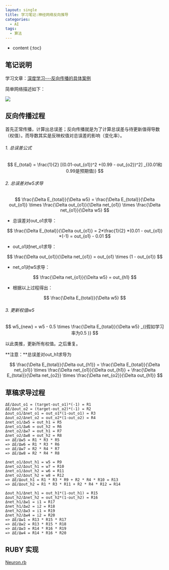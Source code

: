 ```yaml
---
layout: single
title: 学习笔记:神经网络反向推导
categories:
  - AI
tags:
  - 算法
---
```


* content
{:toc}

## 笔记说明

学习文章：[深度学习---反向传播的具体案例](https://zhuanlan.zhihu.com/p/23270674)

简单网络描述如下：

![](https://harmonyhu.github.io/img/neuron.jpg)

<!--more-->

## 反向传播过程

首先正常传播，计算出总误差；反向传播就是为了计算总误差与待更新值得导数（权值）。而导数其实是反映权值对总误差的影响（变化率）。

###### 1. 总误差公式

$$
E_{total} = \frac{1}{2} [(0.01-out_{o1})^2 +(0.99 - out_{o2})^2] _{(0.01和0.99是预期值)}
$$

###### 2. 总误差对w5求导

$$
\frac{\Delta E_{total}}{\Delta w5}  = \frac{\Delta E_{total}}{\Delta out_{o1}}  \times \frac{\Delta out_{o1}}{\Delta net_{o1}} \times \frac{\Delta net_{o1}}{\Delta w5}
$$

* 总误差对out_o1求导：

$$
\frac{\Delta E_{total}}{\Delta out_{o1}} = 2*\frac{1}{2} *(0.01 - out_{o1}) *(-1) = out_{o1} - 0.01
$$

* out_o1对net_o1求导：

$$
\frac{\Delta out_{o1}}{\Delta net_{o1}} = out_{o1} \times (1 - out_{o1})
$$

* net_o1对w5求导：

$$
\frac{\Delta net_{o1}}{\Delta w5} = out_{h1}
$$

* 根据以上过程得出：

$$
\frac{\Delta E_{total}}{\Delta w5}
$$



###### 3. 更新权值w5


$$
w5_{new} = w5 - 0.5 \times \frac{\Delta E_{total}}{\Delta w5}   _{(假如学习率为0.5 )}
$$


以此类推，更新所有权值。之后重复。

**注意：**总误差对out_h1求导为

$$
\frac{\Delta E_{total}}{\Delta out_{h1}}  = \frac{\Delta E_{total}}{\Delta net_{o1}}  \times \frac{\Delta net_{o1}}{\Delta out_{h1}} + \frac{\Delta E_{total}}{\Delta net_{o2}}  \times \frac{\Delta net_{o2}}{\Delta out_{h1}}
$$

## 草稿求导过程

```
ΔE/Δout_o1 = (target-out_o1)*(-1) = R1
ΔE/Δout_o2 = (target-out_o2)*(-1) = R2
Δout_o1/Δnet_o1 = out_o1*(1-out_o1) = R3
Δout_o2/Δnet_o2 = out_o2*(1-out_o2) = R4
Δnet_o1/Δw5 = out_h1 = R5
Δnet_o1/Δw6 = out_h2 = R6
Δnet_o2/Δw7 = out_h1 = R7
Δnet_o2/Δw8 = out_h2 = R8
=> ΔE/Δw5 = R1 * R3 * R5
=> ΔE/Δw6 = R1 * R3 * R6
=> ΔE/Δw7 = R2 * R4 * R7
=> ΔE/Δw8 = R2 * R4 * R8

Δnet_o1/Δout_h1 = w5 = R9
Δnet_o2/Δout_h1 = w7 = R10
Δnet_o1/Δout_h2 = w6 = R11
Δnet_o2/Δout_h2 = w8 = R12
=> ΔE/Δout_h1 = R1 * R3 * R9 + R2 * R4 * R10 = R13
=> ΔE/Δout_h2 = R1 * R3 * R11 + R2 * R4 * R12 = R14

Δout_h1/Δnet_h1 = out_h1*(1-out_h1) = R15
Δout_h2/Δnet_h2 = out_h2*(1-out_h2) = R16
Δnet_h1/Δw1 = i1 = R17
Δnet_h1/Δw2 = i2 = R18
Δnet_h2/Δw3 = i1 = R19
Δnet_h2/Δw4 = i2 = R20
=> ΔE/Δw1 = R13 * R15 * R17
=> ΔE/Δw2 = R13 * R15 * R18
=> ΔE/Δw3 = R14 * R16 * R19
=> ΔE/Δw4 = R14 * R16 * R20
```



## RUBY 实现

[Neuron.rb](https://github.com/HarmonyHu/harmonyhu.github.io/raw/master/_posts/other/Neuron.rb)